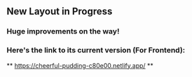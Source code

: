 ## New Layout in Progress
### Huge improvements on the way!
### Here's the link to its current version (For Frontend):
** https://cheerful-pudding-c80e00.netlify.app/ **
